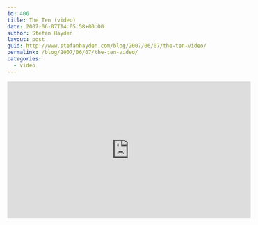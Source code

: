 ```yaml
---
id: 406
title: The Ten (video)
date: 2007-06-07T14:05:58+00:00
author: Stefan Hayden
layout: post
guid: http://www.stefanhayden.com/blog/2007/06/07/the-ten-video/
permalink: /blog/2007/06/07/the-ten-video/
categories:
  - video
---
```

<iframe width="560" height="315" src="https://www.youtube.com/embed/dUBc0zAqa3s" title="YouTube video player" frameborder="0" allow="accelerometer; autoplay; clipboard-write; encrypted-media; gyroscope; picture-in-picture" allowfullscreen></iframe>